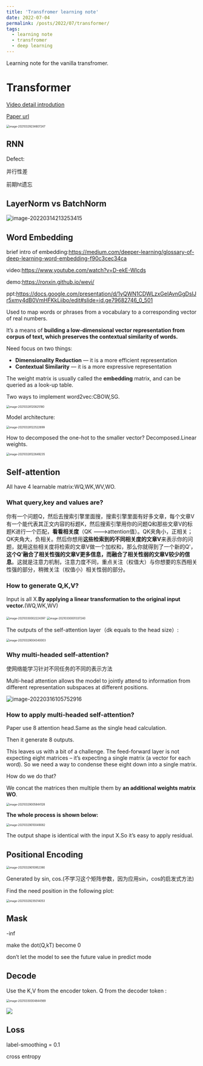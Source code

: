 ```yaml
---
title: 'Transfromer learning note'
date: 2022-07-04
permalink: /posts/2022/07/transformer/
tags:
  - learning note
  - transfromer
  - deep learning
---
```


Learning note for the vanilla transfromer.

#  Transformer

[Video detail introdution](https://www.youtube.com/watch?v=cbYxHkgkSVs)

[Paper url](https://arxiv.org/pdf/1706.03762.pdf)

<img src="https://tva1.sinaimg.cn/large/e6c9d24egy1h3v1npzrydj20nq10cgoj.jpg" alt="image-20210329234607247" style="zoom:50%;" />

## RNN

Defect:

并行性差

前期ht遗忘

## LayerNorm vs BatchNorm

![image-20220314213253415](https://tva1.sinaimg.cn/large/e6c9d24egy1h3v1nv3b4bj21c00u0tcs.jpg)

## Word Embedding

brief intro of embedding:https://medium.com/deeper-learning/glossary-of-deep-learning-word-embedding-f90c3cec34ca

video:https://www.youtube.com/watch?v=D-ekE-Wlcds

demo:https://ronxin.github.io/wevi/

ppt:https://docs.google.com/presentation/d/1yQWN1CDWLzxGeIAvnGgDsIJr5xmy4dB0VmHFKkLiibo/edit#slide=id.ge79682746_0_501

Used to map words or phrases from a vocabulary to a corresponding vector of real numbers.

It’s a means of **building a low-dimensional vector representation from corpus of text, which preserves the contextual similarity of words.**

Need focus on two things: 

- **Dimensionality Reduction** — it is a more efficient representation
- **Contextual Similarity** — it is a more expressive representation

The weight matrix is usually called the **embedding** matrix, and can be queried as a look-up table.

Two ways to implement word2vec:CBOW,SG.

<img src="https://tva1.sinaimg.cn/large/e6c9d24egy1h3v1nx7sp8j20y80mygnf.jpg" alt="image-20210328120825180" style="zoom: 50%;" />

Model architecture:

<img src="https://tva1.sinaimg.cn/large/e6c9d24egy1h3v1ouw6haj21780tkgnp.jpg" alt="image-20210328122522699" style="zoom:50%;" />

How to decomposed the one-hot to the smaller vector? Decomposed.Linear weights.

<img src="https://tva1.sinaimg.cn/large/e6c9d24egy1h3v1oz05hjj215u0tk0wn.jpg" alt="image-20210328122649235" style="zoom:50%;" />

## Self-attention

All have 4 learnable matrix:WQ,WK,WV,WO.

### What query,key and values are?

你有一个问题Q，然后去搜索引擎里面搜，搜索引擎里面有好多文章，每个文章V有一个能代表其正文内容的标题K，然后搜索引擎用你的问题Q和那些文章V的标题K进行一个匹配，**看看相关度**（QK --->attention值）。QK夹角小，正相关；QK夹角大，负相关。然后你想用**这些检索到的不同相关度的文章V**来表示你的问题，就用这些相关度将检索的文章V做一个加权和，那么你就得到了一个新的Q'，**这个Q'融合了相关性强的文章V更多信息，而融合了相关性弱的文章V较少的信息**。这就是注意力机制，注意力度不同，重点关注（权值大）与你想要的东西相关性强的部分，稍微关注（权值小）相关性弱的部分。

### How to generate Q,K,V?

Input is all X.**By applying a linear transformation to the original input vector.**(WQ,WK,WV)

<img src="https://tva1.sinaimg.cn/large/e6c9d24egy1h3v1p39beej20t60y8jss.jpg" alt="image-20210330002224397" style="zoom:50%;" />

<img src="https://tva1.sinaimg.cn/large/e6c9d24egy1h3v1p7147wj20u00upgn5.jpg" alt="image-20210330001337240" style="zoom:50%;" />

The outputs of the self-attention layer（dk equals to the head size）:

<img src="https://tva1.sinaimg.cn/large/e6c9d24egy1h3v1pb36b8j21400logmj.jpg" alt="image-20210329004340003" style="zoom:50%;" />

### Why multi-headed self-attention? 

使网络能学习针对不同任务的不同的表示方法 

Multi-head attention allows the model to jointly attend to information from different representation subspaces at different positions.

![image-20220316105752916](https://tva1.sinaimg.cn/large/e6c9d24egy1h3v1pe28u7j21840nidhz.jpg)

### How to apply multi-headed self-attention?

Paper use 8 attention head.Same as the single head calculation.

Then it generate 8 outputs. 

This leaves us with a bit of a challenge. The feed-forward layer is not expecting eight matrices – it’s expecting a single matrix (a vector for each word). So we need a way to condense these eight down into a single matrix.

How do we do that? 

We concat the matrices then multiple them by **an additional weights matrix WO**.

<img src="https://tva1.sinaimg.cn/large/e6c9d24egy1h3v1pikv3aj21gq0ssjty.jpg" alt="image-20210329005844128" style="zoom:50%;" />

**The whole process is shown below:**

<img src="https://tva1.sinaimg.cn/large/e6c9d24egy1h3v1plkqw1j21h80ta0wx.jpg" alt="image-20210329010049082" style="zoom:50%;" />

The output shape is identical with the input X.So it’s easy to apply residual.

## Positional Encoding

<img src="https://tva1.sinaimg.cn/large/e6c9d24egy1h3v1pprftfj21h40eojsi.jpg" alt="image-20210329010952390" style="zoom:50%;" />

Generated by sin, cos.(不学习这个矩阵参数，因为应用sin，cos的启发式方法)

Find the need position in the following plot:

<img src="https://tva1.sinaimg.cn/large/e6c9d24egy1h3v1prpw62j219o0rmq8b.jpg" alt="image-20210329235014053" style="zoom:50%;" />

## Mask

-inf

make the dot(Q,kT) become 0

don’t let the model to see the future value in predict mode

## Decode

Use the K,V from the encoder token. Q from the decoder token :

<img src="https://tva1.sinaimg.cn/large/e6c9d24egy1h3v1pvbb7aj214a0ecmyp.jpg" alt="image-20210330004844569" style="zoom:50%;" />

![](https://tva1.sinaimg.cn/large/e6c9d24egy1h3v1pyadcmj21c00u0n1r.jpg)

## Loss

label-smoothing = 0.1

cross entropy





